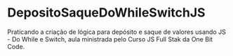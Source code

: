 # DepositoSaqueDoWhileSwitchJS
Praticando a criação de lógica para depósito e saque de valores usando JS - Do While e Switch, aula ministrada pelo Curso JS Full Stak da One Bit Code. 
